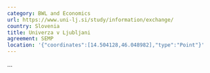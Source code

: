 ```yaml
---
category: BWL and Economics
url: https://www.uni-lj.si/study/information/exchange/
country: Slovenia
title: Univerza v Ljubljani
agreement: SEMP
location: '{"coordinates":[14.504128,46.048982],"type":"Point"}'
---
```

...